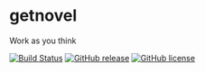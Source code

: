 # getnovel

Work as you think

[![Build Status](https://secure.travis-ci.org/dfordsoft/getnovel.png)](https://travis-ci.org/dfordsoft/getnovel) [![GitHub release](https://img.shields.io/github/release/dfordsoft/getnovel.svg?maxAge=2592000)](https://github.com/dfordsoft/getnovel/releases) [![GitHub license](https://img.shields.io/badge/license-MIT-blue.svg)](https://raw.githubusercontent.com/dfordsoft/getnovel/master/LICENSE)

